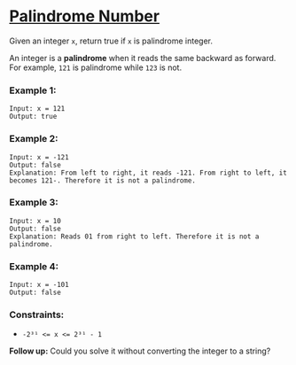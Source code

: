 # [Palindrome Number](https://leetcode.com/problems/palindrome-number/)

Given an integer `x`, return true if `x` is palindrome integer.

An integer is a **palindrome** when it reads the same backward as forward. For example, `121` is palindrome while `123` is not.

### Example 1:
```
Input: x = 121
Output: true
```

### Example 2:
```
Input: x = -121
Output: false
Explanation: From left to right, it reads -121. From right to left, it becomes 121-. Therefore it is not a palindrome.
```

### Example 3:
```
Input: x = 10
Output: false
Explanation: Reads 01 from right to left. Therefore it is not a palindrome.
```

### Example 4:
```
Input: x = -101
Output: false
```

### Constraints:

- `-2³¹ <= x <= 2³¹ - 1`


**Follow up:** Could you solve it without converting the integer to a string?
